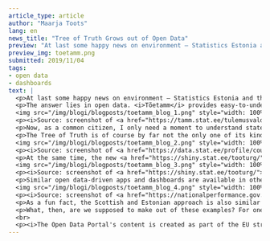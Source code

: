```yaml
---
article_type: article
author: "Maarja Toots"
lang: en
news_title: "Tree of Truth Grows out of Open Data"
preview: "At last some happy news on environment – Statistics Estonia and the Government Office have planted a tree! The virtual Tree of Truth, a web application with a tongue-in-cheek name, measures Estonia’s progress towards national strategic targets and is accessible to anyone online."
preview_img: toetamm.png
submitted: 2019/11/04
tags:
- open data
- dashboards
text: |
  <p>At last some happy news on environment – Statistics Estonia and the Government Office have planted a tree! The virtual <a href="https://tamm.stat.ee/">Tree of Truth (<i>Tõetamm</i>)</a>, a web application with a tongue-in-cheek name, measures Estonia’s progress towards national strategic targets and is accessible to anyone online. But how does the Tree of Truth know what is true?</p>
  <p>The answer lies in open data. <i>Tõetamm</i> provides easy-to-understand visualizations of statistical data on 135 indicators which reflect Estonia’s progress in 15 different areas, from energy to social cohesion. These indicators are derived from the goals of the Estonian sustainable development strategy Sustainable Estonia 21, reform program Estonia 2020 and the government action plan 2019–2023. Statistics Estonia is already regularly monitoring these indicators but so far one has had to dig into statistical databases and analyze complicated tables in order to get an overview of where Estonia stands. Now anyone interested can simply click on the branches and leaves of the Tree of Truth and get the full picture at a glance.</p>
  <img src="/img/blogi/blogposts/toetamm_blog_1.png" style="width: 100%">
  <p><i>Source: screenshot of <a href="https://tamm.stat.ee/tulemusvaldkonnad/teadus-ja-arendustegevus-ja-ettevotlus/indikaatorid/83">https://tamm.stat.ee/tulemusvaldkonnad/teadus-ja-arendustegevus-ja-ettevotlus/indikaatorid/83</a></i></p>
  <p>Now, as a common citizen, I only need a moment to understand state of the issue that interests me. So does the policy-maker who rarely has time to delve into tables with tens of data fields. At the same time, those who want to understand the data at a more detailed level can follow the links to Statistics Estonia’s <a href="http://andmebaas.stat.ee/">public database</a>. The new version of the database is currently released in beta and provides many new opportunities for users to view and process statistical data. One of its novel features is the possibility to download the datasets as machine-readable open data in SDMX-XML and SDMX-JSON formats (SDMX is an international data standard used mostly in statistics) or access the data via an API. Also worth highlighting is the level of detail of the metadata that comes with with the datasets. It not only defines the key terms and explaina the data collection and processing methods in a human-understandable language but also contains the details of a contact person who can give more information on the data.</p>
  <p>The Tree of Truth is of course by far not the only one of its kind. Statistics Estonia has recently created several other applications that present data collected in the public interest to society and decision-makers in a user-friendly way. For example, the new <a href="https://data.stat.ee">foreign trade application</a> visualizes statistical data of Estonia’s foreign trade in goods. The application shows the main partner countries of Estonia’s exports and imports and allows tracking commodity flows through countries of origin, consignment and destination. The data can be viewed in different types of diagrams and maps according to users’ preferences.</p>
  <img src="/img/blogi/blogposts/toetamm_blog_2.png" style="width: 100%">
  <p><i>Source: screenshot of <a href="https://data.stat.ee/profile/country/ee/">https://data.stat.ee/profile/country/ee/</a></i></p>
  <p>At the same time, the new <a href="https://shiny.stat.ee/tooturg/">labor policy app</a> gives a quick and simple overview of the main indicators concerning labor force and unemployment. The data can be viewed as absolute numbers or ratios, as line and bar charts, and of course downloaded as CSV files.</p>
  <img src="/img/blogi/blogposts/toetamm_blog_3.png" style="width: 100%">
  <p><i>Source: screenshot of <a href="https://shiny.stat.ee/tooturg/">https://shiny.stat.ee/tooturg/</a></i></p>
  <p>Similar open data-driven apps and dashboards are available in other parts of the world. One of the virtual relatives of the Tree of Truth is the <a href="https://nationalperformance.gov.scot/measuring-progress/national-indicator-performance">Scottish national performance dashboard</a> and the related <a href="https://scotland.shinyapps.io/sg-equality-evidence-finder/" >Equality Evidence Finder</a>, which gives an overview of key socio-economic indicators across different societal groups in the form of visuals, graphs and explanations provided in plain language. The same indicators can be compared for groups of people based on characteristics such as age, gender, sexual orientation or religion. Users can of course also download the data to work with it at home. </p>
  <img src="/img/blogi/blogposts/toetamm_blog_4.png" style="width: 100%">
  <p><i>Source: screenshot of <a href="https://nationalperformance.gov.scot/measuring-progress/national-indicator-performance">https://nationalperformance.gov.scot/measuring-progress/national-indicator-performance</a></i></p>
  <p>As a fun fact, the Scottish and Estonian approach is also similar in their use of botanical metaphors to represent national development indicators. Whereas Estonia pictures national performance goals as a tree, the Scots have visualized theirs as a <a href="https://nationalperformance.gov.scot/sites/default/files/documents/NPF_A2_Poster.pdf">flower</a> that has society’s key purpose and values at the core, surrounded by petals that denote specific outcome targets in different sectors. The national goals have also been related to the global Sustainable Development Goals, helping policy-makers and the public keep the global big picture in mind when measuring performance at the sectoral and national level.</p>
  <p>What, then, are we supposed to make out of these examples? For one, we could conclude that open data is good but data-driven applications even better. Open data is like a pack of seeds – its true value only becomes evident when the data are developed into useful services, apps and dashboards. Data dashboards are not just nice to look at but also serve as practical working tools for public officials, researchers and interest groups, in addition to allowing the government to demonstrate what has been achieved with taxpayer money in ways that citizens can actually understand. May today’s “trees of truth” become surrounded by a lush data forest!</p>
  <br>
  <p><i>The Open Data Portal's content is created as part of the EU structural funds' programme 'Raising Public Awareness about the Information Society' financed through the EU Regional Development Fund. The project is implemented by Open Knowledge Estonia.</i></p>
---
```

